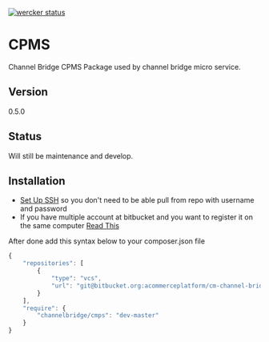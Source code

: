 [![wercker status](https://app.wercker.com/status/cd6fe8c863a9b457343911a5d4bdba26/s "wercker status")](https://app.wercker.com/project/bykey/cd6fe8c863a9b457343911a5d4bdba26)

CPMS
=============

Channel Bridge CPMS Package used by channel bridge micro service.

Version
---------
0.5.0

Status
-------
Will still be maintenance and develop.

Installation
-------------
 - [Set Up SSH][stupgitssh] so you don't need to be able pull from repo with username and password
 - If you have multiple account at bitbucket and you want to register it on the same computer [Read This][multiacc]

After done add this syntax below to your composer.json file

```javascript
{
	"repositories": [
		{
			"type": "vcs",
			"url": "git@bitbucket.org:acommerceplatform/cm-channel-bridge-cpms-package.git"
		}
	],
	"require": {
        "channelbridge/cmps": "dev-master"
    }
}
```

[stupgitssh]: <https://confluence.atlassian.com/bitbucket/set-up-ssh-for-git-728138079.html>
[multiacc]: <https://confluence.atlassian.com/bitbucket/configure-multiple-ssh-identities-for-gitbash-mac-osx-linux-271943168.html>
